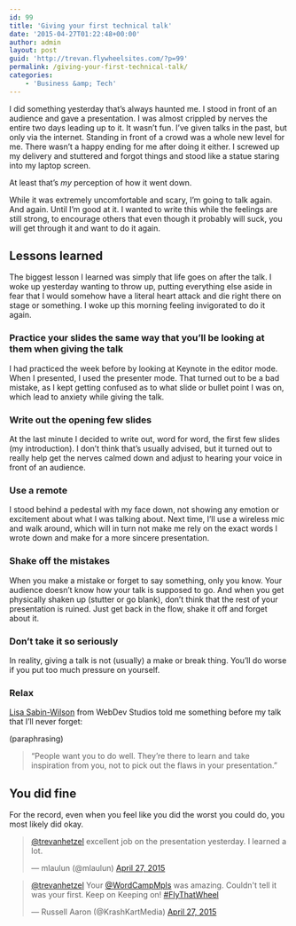 ```yaml
---
id: 99
title: 'Giving your first technical talk'
date: '2015-04-27T01:22:48+00:00'
author: admin
layout: post
guid: 'http://trevan.flywheelsites.com/?p=99'
permalink: /giving-your-first-technical-talk/
categories:
    - 'Business &amp; Tech'
---
```


I did something yesterday that’s always haunted me. I stood in front of an audience and gave a presentation. I was almost crippled by nerves the entire two days leading up to it. It wasn’t fun. I’ve given talks in the past, but only via the internet. Standing in front of a crowd was a whole new level for me. There wasn’t a happy ending for me after doing it either. I screwed up my delivery and stuttered and forgot things and stood like a statue staring into my laptop screen.

At least that’s *my* perception of how it went down.

While it was extremely uncomfortable and scary, I’m going to talk again. And again. Until I’m good at it. I wanted to write this while the feelings are still strong, to encourage others that even though it probably will suck, you will get through it and want to do it again.

## Lessons learned

The biggest lesson I learned was simply that life goes on after the talk. I woke up yesterday wanting to throw up, putting everything else aside in fear that I would somehow have a literal heart attack and die right there on stage or something. I woke up this morning feeling invigorated to do it again.

### Practice your slides the same way that you’ll be looking at them when giving the talk

I had practiced the week before by looking at Keynote in the editor mode. When I presented, I used the presenter mode. That turned out to be a bad mistake, as I kept getting confused as to what slide or bullet point I was on, which lead to anxiety while giving the talk.

### Write out the opening few slides

At the last minute I decided to write out, word for word, the first few slides (my introduction). I don’t think that’s usually advised, but it turned out to really help get the nerves calmed down and adjust to hearing your voice in front of an audience.

### Use a remote

I stood behind a pedestal with my face down, not showing any emotion or excitement about what I was talking about. Next time, I’ll use a wireless mic and walk around, which will in turn not make me rely on the exact words I wrote down and make for a more sincere presentation.

### Shake off the mistakes

When you make a mistake or forget to say something, only you know. Your audience doesn’t know how your talk is supposed to go. And when you get physically shaken up (stutter or go blank), don’t think that the rest of your presentation is ruined. Just get back in the flow, shake it off and forget about it.

### Don’t take it so seriously

In reality, giving a talk is not (usually) a make or break thing. You’ll do worse if you put too much pressure on yourself.

### Relax

[Lisa Sabin-Wilson](http://webdevstudios.com/team/lisa-sabin-wilson/) from WebDev Studios told me something before my talk that I’ll never forget:

(paraphrasing)

> “People want you to do well. They’re there to learn and take inspiration from you, not to pick out the flaws in your presentation.”

## You did fine

For the record, even when you feel like you did the worst you could do, you most likely did okay.

> [@trevanhetzel](https://twitter.com/trevanhetzel) excellent job on the presentation yesterday. I learned a lot.
> 
> — mlaulun (@mlaulun) [April 27, 2015](https://twitter.com/mlaulun/status/592689945929744387)

> [@trevanhetzel](https://twitter.com/trevanhetzel) Your [@WordCampMpls](https://twitter.com/WordCampMpls) was amazing. Couldn't tell it was your first. Keep on Keeping on! [\#FlyThatWheel](https://twitter.com/hashtag/FlyThatWheel?src=hash)
> 
> — Russell Aaron (@KrashKartMedia) [April 27, 2015](https://twitter.com/KrashKartMedia/status/592773623963877376)

<script async="" charset="utf-8" src="//platform.twitter.com/widgets.js"></script>
